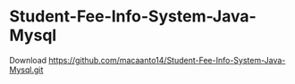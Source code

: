 # Student-Fee-Info-System-Java-Mysql
Download https://github.com/macaanto14/Student-Fee-Info-System-Java-Mysql.git
